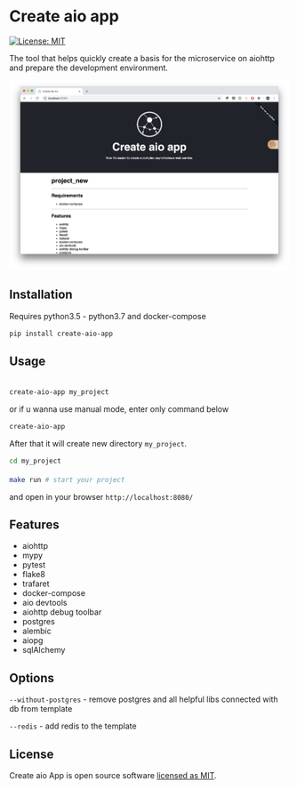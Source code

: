 # Create aio app

[![License: MIT](https://img.shields.io/badge/License-MIT-green.svg)](https://opensource.org/licenses/MIT)

The tool that helps quickly create a basis for the microservice on aiohttp and prepare the development environment.

![Example](assets/assets.png)

## Installation

Requires python3.5 - python3.7 and docker-compose

```bash
pip install create-aio-app
```

## Usage

```bash

create-aio-app my_project
```

or if u wanna use manual mode, enter only command below

```bash
create-aio-app
``` 

After that it will create new directory `my_project`.

```bash
cd my_project

make run # start your project
```

and open in your browser `http://localhost:8080/`

## Features

- aiohttp
- mypy
- pytest
- flake8
- trafaret
- docker-compose
- aio devtools
- aiohttp debug toolbar
- postgres
- alembic
- aiopg
- sqlAlchemy


## Options

`--without-postgres` - remove postgres and all helpful libs connected with db from template

`--redis` - add redis to the template


## License

Create aio App is open source software <a href="https://github.com/aio-libs/create-aio-app/blob/master/LICENSE">licensed as MIT</a>. 
